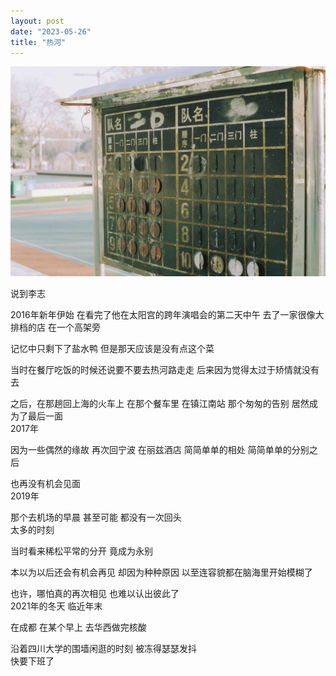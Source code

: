 ```yaml
---
layout: post
date: "2023-05-26"
title: "热河"
---
```

<img alt="score" src="/assets/posts/score.jpg" class="post-image black"/>

说到李志

2016年新年伊始
在看完了他在太阳宫的跨年演唱会的第二天中午
去了一家很像大排档的店
在一个高架旁

记忆中只剩下了盐水鸭
但是那天应该是没有点这个菜

当时在餐厅吃饭的时候还说要不要去热河路走走
后来因为觉得太过于矫情就没有去

之后，在那趟回上海的火车上
在那个餐车里
在镇江南站
那个匆匆的告别
居然成为了最后一面
<br>
2017年

因为一些偶然的缘故
再次回宁波
在丽兹酒店
简简单单的相处
简简单单的分别之后

也再没有机会见面
<br>
2019年

那个去机场的早晨
甚至可能
都没有一次回头
<br>
太多的时刻

当时看来稀松平常的分开
竟成为永别

本以为以后还会有机会再见
却因为种种原因
以至连容貌都在脑海里开始模糊了

也许，哪怕真的再次相见
也难以认出彼此了
<br>
2021年的冬天
临近年末

在成都
在某个早上
去华西做完核酸

沿着四川大学的围墙闲逛的时刻
被冻得瑟瑟发抖
<br>
快要下班了